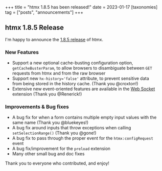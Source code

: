 +++
title = "htmx 1.8.5 has been released!"
date = 2023-01-17
[taxonomies]
tag = ["posts", "announcements"]
+++

## htmx 1.8.5 Release

I'm happy to announce the [1.8.5 release](https://unpkg.com/browse/htmx.org@1.8.5/) of htmx.

### New Features

* Support a new optional cache-busting configuration option, `getCacheBusterParam`, to allow browsers to disambiguate
  between `GET` requests from htmx and from the raw browser
* Support new `hx-history='false'` attribute, to prevent sensitive data from being stored in the history cache. (Thank you @croxton!)
* Extensive new event-oriented features are available in the [Web Socket](@/extensions/web-sockets.md) extension (Thank you @Renerick!)

### Improvements & Bug fixes

* A bug fix for when a form contains multiple empty input values with the same name (Thank you @bluekeyes!)
* A bug fix around inputs that throw exceptions when calling `setSelectionRange()` (Thank you @gone!)
* A bug fix to pass through the proper event for the `htmx:configRequest` event
* A bug fix/improvement for the `preload` extension
* Many other small bug and doc fixes

Thank you to everyone who contributed, and enjoy!
